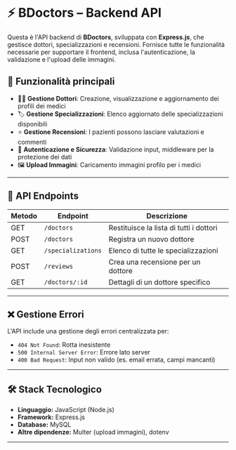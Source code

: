 # ⚡ BDoctors – Backend API

Questa è l'API backend di **BDoctors**, sviluppata con **Express.js**, che gestisce dottori, specializzazioni e recensioni. Fornisce tutte le funzionalità necessarie per supportare il frontend, inclusa l'autenticazione, la validazione e l'upload delle immagini.

## 🚀 Funzionalità principali

- 👨‍⚕️ **Gestione Dottori**: Creazione, visualizzazione e aggiornamento dei profili dei medici
- 🏷️ **Gestione Specializzazioni**: Elenco aggiornato delle specializzazioni disponibili
- ⭐ **Gestione Recensioni**: I pazienti possono lasciare valutazioni e commenti
- 🔐 **Autenticazione e Sicurezza**: Validazione input, middleware per la protezione dei dati
- 🖼️ **Upload Immagini**: Caricamento immagini profilo per i medici

---

## 📌 API Endpoints

| Metodo | Endpoint            | Descrizione                                 |
|--------|---------------------|---------------------------------------------|
| GET    | `/doctors`          | Restituisce la lista di tutti i dottori     |
| POST   | `/doctors`          | Registra un nuovo dottore                   |
| GET    | `/specializations`  | Elenco di tutte le specializzazioni         |
| POST   | `/reviews`          | Crea una recensione per un dottore          |
| GET    | `/doctors/:id`      | Dettagli di un dottore specifico            |

---

## ❌ Gestione Errori

L'API include una gestione degli errori centralizzata per:

- `404 Not Found`: Rotta inesistente
- `500 Internal Server Error`: Errore lato server
- `400 Bad Request`: Input non valido (es. email errata, campi mancanti)

---

## 🛠️ Stack Tecnologico

- **Linguaggio:** JavaScript (Node.js)
- **Framework:** Express.js
- **Database:** MySQL
- **Altre dipendenze:** Multer (upload immagini), dotenv

---